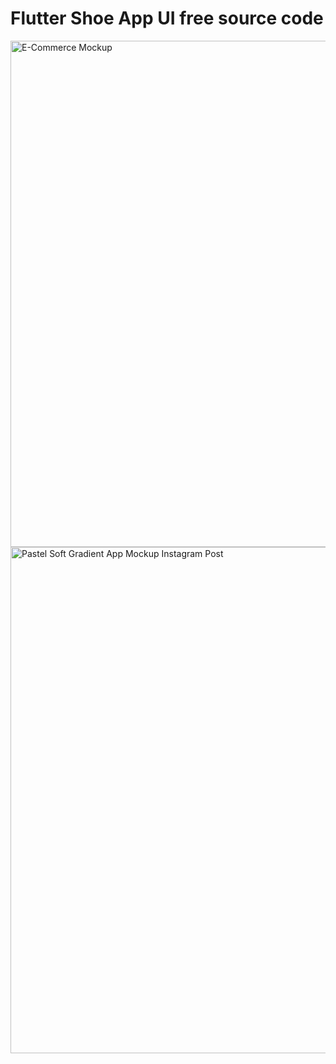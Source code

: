 # Flutter Shoe App UI free source code

<img width="810" alt="E-Commerce Mockup" src="https://user-images.githubusercontent.com/60597290/185738231-2cf6ac78-8f78-4627-8c68-22b52a3d5cf9.png">

<img width="810" alt="Pastel Soft Gradient App Mockup Instagram Post" src="https://user-images.githubusercontent.com/60597290/185738226-2c0c6342-b0d9-461f-8b8f-d481ea8eaa49.png">

